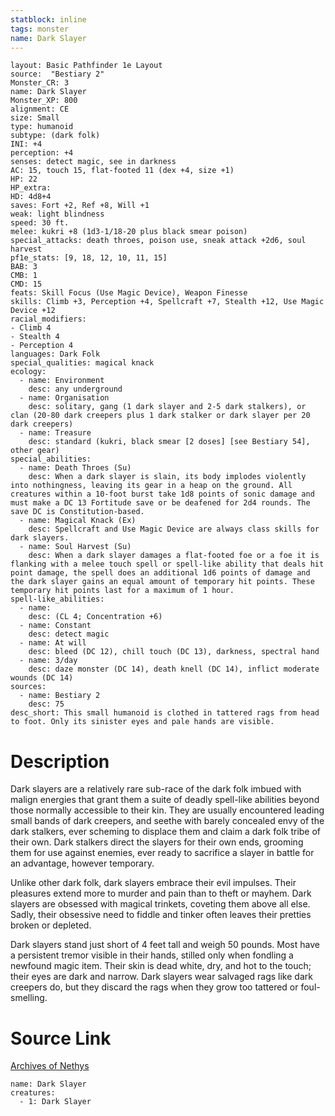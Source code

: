 ```yaml
---
statblock: inline
tags: monster
name: Dark Slayer
---
```

```statblock
layout: Basic Pathfinder 1e Layout
source:  "Bestiary 2"
Monster_CR: 3
name: Dark Slayer
Monster_XP: 800
alignment: CE
size: Small
type: humanoid
subtype: (dark folk)
INI: +4
perception: +4
senses: detect magic, see in darkness
AC: 15, touch 15, flat-footed 11 (dex +4, size +1)
HP: 22
HP_extra: 
HD: 4d8+4
saves: Fort +2, Ref +8, Will +1
weak: light blindness
speed: 30 ft.
melee: kukri +8 (1d3-1/18-20 plus black smear poison)
special_attacks: death throes, poison use, sneak attack +2d6, soul harvest
pf1e_stats: [9, 18, 12, 10, 11, 15]
BAB: 3
CMB: 1
CMD: 15
feats: Skill Focus (Use Magic Device), Weapon Finesse
skills: Climb +3, Perception +4, Spellcraft +7, Stealth +12, Use Magic Device +12
racial_modifiers:
- Climb 4
- Stealth 4
- Perception 4
languages: Dark Folk
special_qualities: magical knack
ecology:
  - name: Environment
    desc: any underground
  - name: Organisation
    desc: solitary, gang (1 dark slayer and 2-5 dark stalkers), or clan (20-80 dark creepers plus 1 dark stalker or dark slayer per 20 dark creepers)
  - name: Treasure
    desc: standard (kukri, black smear [2 doses] [see Bestiary 54], other gear)
special_abilities:
  - name: Death Throes (Su)
    desc: When a dark slayer is slain, its body implodes violently into nothingness, leaving its gear in a heap on the ground. All creatures within a 10-foot burst take 1d8 points of sonic damage and must make a DC 13 Fortitude save or be deafened for 2d4 rounds. The save DC is Constitution-based.
  - name: Magical Knack (Ex)
    desc: Spellcraft and Use Magic Device are always class skills for dark slayers.
  - name: Soul Harvest (Su)
    desc: When a dark slayer damages a flat-footed foe or a foe it is flanking with a melee touch spell or spell-like ability that deals hit point damage, the spell does an additional 1d6 points of damage and the dark slayer gains an equal amount of temporary hit points. These temporary hit points last for a maximum of 1 hour.
spell-like_abilities:
  - name:
    desc: (CL 4; Concentration +6)
  - name: Constant
    desc: detect magic
  - name: At will
    desc: bleed (DC 12), chill touch (DC 13), darkness, spectral hand
  - name: 3/day
    desc: daze monster (DC 14), death knell (DC 14), inflict moderate wounds (DC 14)
sources:
  - name: Bestiary 2
    desc: 75
desc_short: This small humanoid is clothed in tattered rags from head to foot. Only its sinister eyes and pale hands are visible. 
```
# Description
Dark slayers are a relatively rare sub-race of the dark folk imbued with malign energies that grant them a suite of deadly spell-like abilities beyond those normally accessible to their kin. They are usually encountered leading small bands of dark creepers, and seethe with barely concealed envy of the dark stalkers, ever scheming to displace them and claim a dark folk tribe of their own. Dark stalkers direct the slayers for their own ends, grooming them for use against enemies, ever ready to sacrifice a slayer in battle for an advantage, however temporary. 

Unlike other dark folk, dark slayers embrace their evil impulses. Their pleasures extend more to murder and pain than to theft or mayhem. Dark slayers are obsessed with magical trinkets, coveting them above all else. Sadly, their obsessive need to fiddle and tinker often leaves their pretties broken or depleted. 

Dark slayers stand just short of 4 feet tall and weigh 50 pounds. Most have a persistent tremor visible in their hands, stilled only when fondling a newfound magic item. Their skin is dead white, dry, and hot to the touch; their eyes are dark and narrow. Dark slayers wear salvaged rags like dark creepers do, but they discard the rags when they grow too tattered or foul-smelling.
# Source Link
[Archives of Nethys](https://aonprd.com/MonsterDisplay.aspx?ItemName=Dark%20Slayer)
```encounter-table
name: Dark Slayer
creatures:
  - 1: Dark Slayer
```

